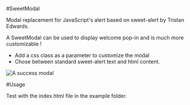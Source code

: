 #SweetModal

Modal replacement for JavaScript's alert based on sweet-alert by Tristan Edwards.

A SweetModal can be used to display welcome pop-in and is much more customizable !

- Add a css class as a parameter to customize the modal
- Chose between standard sweet-alert text and html content.

![A success modal](https://raw.github.com/JulienLaclaverie/sweetmodal/master/modal.jpg)

#Usage

Test with the index.html file in the example folder.
